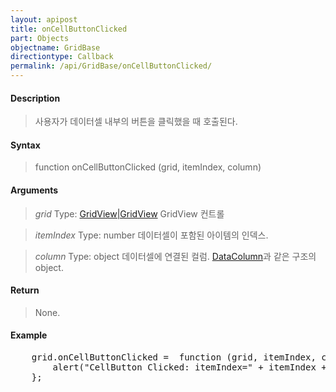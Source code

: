```yaml
---
layout: apipost
title: onCellButtonClicked
part: Objects
objectname: GridBase
directiontype: Callback
permalink: /api/GridBase/onCellButtonClicked/
---
```



#### Description

> 사용자가 데이터셀 내부의 버튼을 클릭했을 때 호출된다.

#### Syntax

> function onCellButtonClicked (grid, itemIndex, column)

#### Arguments

> *grid*
> Type: [GridView|GridView](/api/GridBase/)
> GridView 컨트롤

> *itemIndex*
> Type: number
> 데이터셀이 포함된 아이템의 인덱스.

> *column*
> Type: object
> 데이터셀에 연결된 컬럼. [DataColumn](/api/GridBase/)과 같은 구조의 object.

#### Return

> None.

#### Example

<pre class="prettyprint">
    grid.onCellButtonClicked =  function (grid, itemIndex, column) {
        alert("CellButton Clicked: itemIndex=" + itemIndex + ", fieldName=" + column.fieldName);
    };
</pre>

